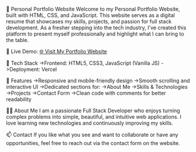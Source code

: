 💼 Personal Portfolio Website
Welcome to my Personal Portfolio Website, built with HTML, CSS, and JavaScript. This website serves as a digital resume that showcases my skills, projects, and passion for full stack development. As a fresher stepping into the tech industry, I've created this platform to present myself professionally and highlight what I can bring to the table.

🔗 Live Demo: [🌐 Visit My Portfolio Website](http://portfolio-snowy-five-96.vercel.app)

🚀 Tech Stack
->Frontend: HTML5, CSS3, JavaScript (Vanilla JS)
->Deployment: Vercel

📌 Features
->Responsive and mobile-friendly design
->Smooth scrolling and interactive UI
->Dedicated sections for:
  ->About Me
  ->Skills & Technologies
  ->Projects
  ->Contact Form
  ->Clean code with comments for better readability

🙋‍♂️ About Me
I am a passionate Full Stack Developer who enjoys turning complex problems into simple, beautiful, and intuitive web applications. I love learning new technologies and continuously improving my skills.

📫 Contact
If you like what you see and want to collaborate or have any opportunities, feel free to reach out via the contact form on the website.
